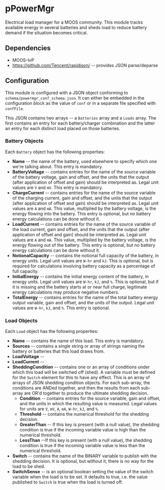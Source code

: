 # pPowerMgr
Electrical load manager for a MOOS community. This module tracks available energy in several batteries and sheds load to reduce battery demand if the situation becomes critical.

## Dependencies
* MOOS-IvP
* https://github.com/Tencent/rapidjson/ -- provides JSON parse/deparse

## Configuration
This module is configured with a JSON object conforming to ```schema/powermgr_conf_schema.json```. It can either be embedded in the configuration block as the value of ```conf``` or in a separate file specified with ```confFile```.

This JSON contains two arrays -- a ```Batteries``` array and a ```Loads``` array. The first contains an entry for each battery/charger combination and the latter an entry for each distinct load placed on those batteries.

### Battery Objects
Each ```Battery``` object has the following properties:

* **Name** -- the name of the battery, used elsewhere to specify which one we're talking about. This entry is mandatory.
* **BatteryVoltage** -- contains entries for the name of the source variable of the battery voltage, gain and offset, and the units that the output (after application of offset and gain) should be interpreted as. Legal unit values are ```V``` and ```mV```. This entry is mandatory.
* **ChargeCurrent** -- contains entries for the name of the source variable of the charging current, gain and offset, and the units that the output (after application of offset and gain) should be interpreted as. Legal unit values are ```A``` and ```mA```. This value, multiplied by the battery voltage, is the energy flowing into the battery. This entry is optional, but no battery energy calculations can be done without it.
* **LoadCurrent** -- contains entries for the name of the source variable of the load current, gain and offset, and the units that the output (after application of offset and gain) should be interpreted as. Legal unit values are ```A``` and ```mA```. This value, multiplied by the battery voltage, is the energy flowing out of the battery.  This entry is optional, but no battery energy calculations can be done without it.
* **NotionalCapacity** -- contains the notional full capacity of the battery, in energy units. Legal unit values are ```W-hr``` and ```kJ```. This is optional, but is required for calculations involving battery capacity as a percentage of full capacity.
* **InitialEnergy** -- contains the initial energy content of the battery, in energy units. Legal unit values are ```W-hr```, ```kJ```, and ```%```. This is optional, but if it is missing and the battery starts at or near full charge, legitimate energy calculations may produce negative numbers.
* **TotalEnergy** -- contains entries for the name of the total battery energy output variable, gain and offset, and the units of the output. Legal unit values are ```W-hr```, ```kJ```, and ```%```. This entry is optional.

### Load Objects
Each ```Load``` object has the following properties:

* **Name** -- contains the name of this load. This entry is mandatory.
* **Sources** -- contains a single string or array of strings naming the battery or batteries that this load draws from.
* **LoadVoltage** --
* **LoadCurrent** --
* **SheddingCondition** -- contains one or an array of conditions under which this load will be switched off (shed). A variable must be defined for the ```Switch``` element for this to have any effect. This is an array of arrays of JSON shedding condition objects. For each sub-array, the conditions are ANDed together, and then the results from each sub-array are OR'd together to produce the ultimate shedding decision.  
  * **Condition** -- contains entries for the source variable, gain and offset, and the units in which the resulting value is measured. Legal values for units are ```V```, ```mV```, ```A```, ```mA```, ```W-hr```, ```kJ```, and ```%```.
  * **Threshold** -- contains the numerical threshold for the shedding decision.
  * **GreaterThan** -- If this key is present (with a null value), the shedding condition is true if the incoming variable value is high than the numerical threshold.
  * **LessThan** --If this key is present (with a null value), the shedding condition is true if the incoming variable value is less than the numerical threshold.
* **Switch** -- contains the name of the BINARY variable to publish with the shedding decision. It is optional, but without it, there is no way for the load to be shed.  
* **SwitchSense** -- is an optional boolean setting the value of the switch variable when the load is to be set. It defaults to true, i.e. the value published to ```Switch``` is true when the load is turned off. 
